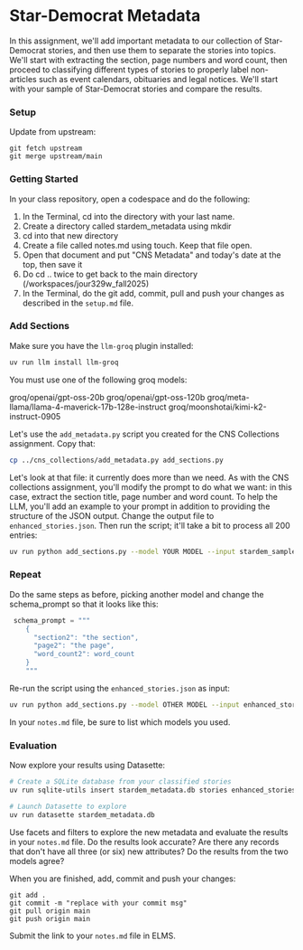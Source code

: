 # Star-Democrat Metadata

In this assignment, we'll add important metadata to our collection of Star-Democrat stories, and then use them to separate the stories into topics. We'll start with extracting the section, page numbers and word count, then proceed to classifying different types of stories to properly label non-articles such as event calendars, obituaries and legal notices. We'll start with your sample of Star-Democrat stories and compare the results.

### Setup

Update from upstream: 

```{bash}
git fetch upstream
git merge upstream/main
```

### Getting Started

In your class repository, open a codespace and do the following:

1. In the Terminal, cd into the directory with your last name.
2. Create a directory called stardem_metadata using mkdir
3. cd into that new directory
4. Create a file called notes.md using touch. Keep that file open.
5. Open that document and put "CNS Metadata" and today's date at the top, then save it
6. Do cd .. twice to get back to the main directory (/workspaces/jour329w_fall2025)
7. In the Terminal, do the git add, commit, pull and push your changes as described in the `setup.md` file.

### Add Sections

Make sure you have the `llm-groq` plugin installed:

```bash
uv run llm install llm-groq
```

You must use one of the following groq models: 

groq/openai/gpt-oss-20b
groq/openai/gpt-oss-120b
groq/meta-llama/llama-4-maverick-17b-128e-instruct
groq/moonshotai/kimi-k2-instruct-0905


Let's use the `add_metadata.py` script you created for the CNS Collections assignment. Copy that:

```bash
cp ../cns_collections/add_metadata.py add_sections.py
```

Let's look at that file: it currently does more than we need. As with the CNS collections assignment, you'll modify the prompt to do what we want: in this case, extract the section title, page number and word count. To help the LLM, you'll add an example to your prompt in addition to providing the structure of the JSON output. Change the output file to `enhanced_stories.json`. Then run the script; it'll take a bit to process all 200 entries:

```bash
uv run python add_sections.py --model YOUR MODEL --input stardem_sample.json
```

### Repeat

Do the same steps as before, picking another model and change the schema_prompt so that it looks like this:

```python
 schema_prompt = """
    {
      "section2": "the section",
      "page2": "the page",
      "word_count2": word_count
    }
    """
```

Re-run the script using the `enhanced_stories.json` as input:

```bash
uv run python add_sections.py --model OTHER MODEL --input enhanced_stories.json
```

In your `notes.md` file, be sure to list which models you used.

### Evaluation 

Now explore your results using Datasette:

```bash
# Create a SQLite database from your classified stories
uv run sqlite-utils insert stardem_metadata.db stories enhanced_stories.json --pk docref

# Launch Datasette to explore
uv run datasette stardem_metadata.db
```

Use facets and filters to explore the new metadata and evaluate the results in your `notes.md` file. Do the results look accurate? Are there any records that don't have all three (or six) new attributes? Do the results from the two models agree?

When you are finished, add, commit and push your changes:

```{bash}
git add .
git commit -m "replace with your commit msg"
git pull origin main
git push origin main
```

Submit the link to your `notes.md` file in ELMS.